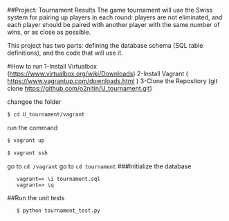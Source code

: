 ##Project: Tournament Results
The game tournament will use the Swiss system for pairing up players in each round: players are not eliminated, and each player should be paired with another player with the same number of wins, or as close as possible.

This project has two parts: defining the database schema (SQL table definitions), and  the code that will use it.

#How to run
1-Install Virtualbox (https://www.virtualbox.org/wiki/Downloads)
2-Install Vagrant ( https://www.vagrantup.com/downloads.html )
3-Clone the Repository (git clone https://github.com/o2nitin/U_tournament.git)

changee the folder

```sh
$ cd U_tournament/vagrant
```
run the command
```sh
$ vagrant up
```

```sh
$ vagrant ssh
```

go to ```cd /vagrant```
go to ```cd tournament```
###Initialize the database
```psql
   vagrant=> \i tournament.sql
   vagrant=> \q
```
##Run the unit tests
```
   $ python tournament_test.py
```
